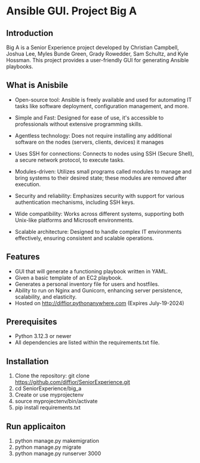 # Ansible GUI. Project Big A

## Introduction
Big A is a Senior Experience project developed by Christian Campbell, Joshua Lee, Myles Bunde Green, Grady Rowedder, Sam Schultz, and Kyle Hossman. This project provides a user-friendly GUI for generating Ansible playbooks.

## What is Anisbile 
- Open-source tool: Ansible is freely available and used for automating IT tasks like software deployment, configuration management, and more.

- Simple and Fast: Designed for ease of use, it's accessible to professionals without extensive programming skills.

- Agentless technology: Does not require installing any additional software on the nodes (servers, clients, devices) it manages

- Uses SSH for connections: Connects to nodes using SSH (Secure Shell), a secure network protocol, to execute tasks.

- Modules-driven: Utilizes small programs called modules to manage and bring systems to their desired state; these modules are removed after execution.

- Security and reliability: Emphasizes security with support for various authentication mechanisms, including SSH keys.

- Wide compatibility: Works across different systems, supporting both Unix-like platforms and Microsoft environments.

- Scalable architecture: Designed to handle complex IT environments effectively, ensuring consistent and scalable operations.

## Features
- GUI that will generate a functioning playbook written in YAML.
- Given a basic template of an EC2 playbook.
- Generates a personal inventory file for users and hostfiles.
- Ability to run on Nginx and Gunicorn, enhancing server persistence, scalability, and elasticity.
- Hosted on http://diffior.pythonanywhere.com (Expires July-19-2024)

## Prerequisites
- Python 3.12.3 or newer 
- All dependencies are listed within the requirements.txt file.

## Installation

1. Clone the repository: git clone https://github.com/diffior/SeniorExperience.git
2. cd SeniorExperience/big_a
3. Create or use myprojectenv
4. source myprojectenv/bin/activate
5. pip install requirements.txt

## Run applicaiton
1. python manage.py makemigration
2. python manage.py migrate
3. python manage.py runserver 3000
